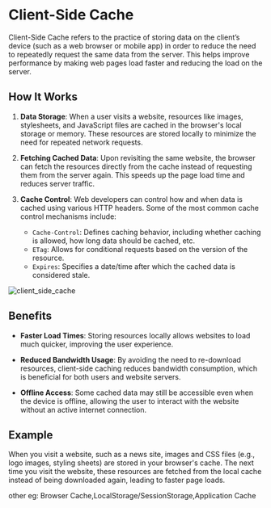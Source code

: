 # Client-Side Cache

Client-Side Cache refers to the practice of storing data on the client’s device (such as a web browser or mobile app) in order to reduce the need to repeatedly request the same data from the server. This helps improve performance by making web pages load faster and reducing the load on the server.

## How It Works

1. **Data Storage**:
   When a user visits a website, resources like images, stylesheets, and JavaScript files are cached in the browser's local storage or memory. These resources are stored locally to minimize the need for repeated network requests.

2. **Fetching Cached Data**:
   Upon revisiting the same website, the browser can fetch the resources directly from the cache instead of requesting them from the server again. This speeds up the page load time and reduces server traffic.

3. **Cache Control**:
   Web developers can control how and when data is cached using various HTTP headers. Some of the most common cache control mechanisms include:
   - `Cache-Control`: Defines caching behavior, including whether caching is allowed, how long data should be cached, etc.
   - `ETag`: Allows for conditional requests based on the version of the resource.
   - `Expires`: Specifies a date/time after which the cached data is considered stale.

![client_side_cache](https://github.com/user-attachments/assets/692bbd12-9d50-4801-92c4-4fb1dffbf9a4)

## Benefits

- **Faster Load Times**:
  Storing resources locally allows websites to load much quicker, improving the user experience.
  
- **Reduced Bandwidth Usage**:
  By avoiding the need to re-download resources, client-side caching reduces bandwidth consumption, which is beneficial for both users and website servers.
  
- **Offline Access**:
  Some cached data may still be accessible even when the device is offline, allowing the user to interact with the website without an active internet connection.

## Example

When you visit a website, such as a news site, images and CSS files (e.g., logo images, styling sheets) are stored in your browser's cache. The next time you visit the website, these resources are fetched from the local cache instead of being downloaded again, leading to faster page loads.

other eg: Browser Cache,LocalStorage/SessionStorage,Application Cache
